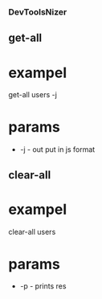 ### DevToolsNizer




## get-all

# exampel
get-all users -j 

# params
* -j - out put in js format


## clear-all

# exampel
clear-all users

# params
* -p - prints res